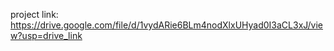 project link: https://drive.google.com/file/d/1vydARie6BLm4nodXlxUHyad0I3aCL3xJ/view?usp=drive_link

